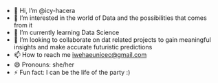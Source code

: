 - 👋 Hi, I’m @icy-hacera
- 👀 I’m interested in the world of Data and the possibilities that comes from it
- 🌱 I’m currently learning Data Science
- 💞️ I’m looking to collaborate on dat related projects to gain meaningful insights and make accurate futuristic predictions
- 📫 How to reach me iwehaeunicec@gmail.com
- 😄 Pronouns: she/her
- ⚡ Fun fact: I can be the life of the party :)

<!---
icy-hacera/icy-hacera is a ✨ special ✨ repository because its `README.md` (this file) appears on your GitHub profile.
You can click the Preview link to take a look at your changes.
--->
